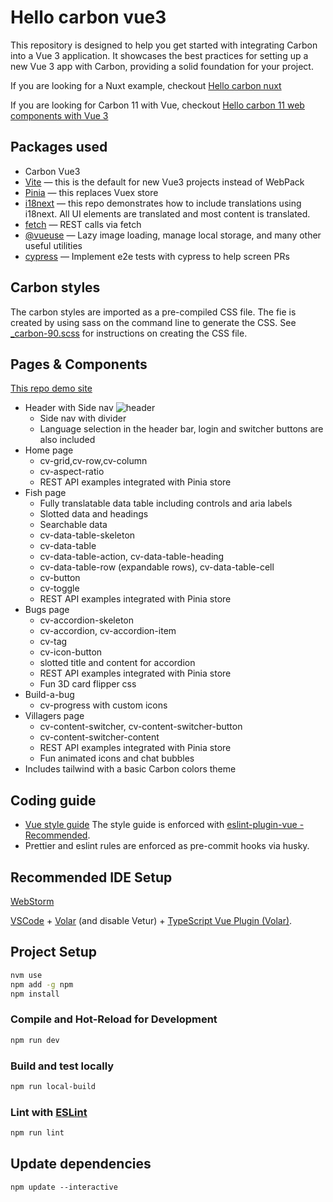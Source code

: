 # Hello carbon vue3

This repository is designed to help you get started with integrating Carbon into a Vue 3 application. It showcases the best
practices for setting up a new Vue 3 app with Carbon, providing a solid foundation for your project.

If you are looking for a Nuxt example, checkout [Hello carbon nuxt](https://github.com/davidnixon/hello-carbon-nuxt)

If you are looking for Carbon 11 with Vue,
checkout [Hello carbon 11 web components with Vue 3](https://github.com/davidnixon/hello-carbon11-vue3/tree/main?tab=readme-ov-file)

## Packages used

- Carbon Vue3
- [Vite](https://vitejs.dev/) — this is the default for new Vue3 projects instead of WebPack
- [Pinia](https://pinia.vuejs.org/) — this replaces Vuex store
- [i18next](https://www.i18next.com/) — this repo demonstrates how to include translations using i18next. All UI
  elements are translated and most content is translated.
- [fetch](https://developer.mozilla.org/en-US/docs/Web/API/Fetch_API/Using_Fetch) — REST calls via fetch
- [@vueuse](https://vueuse.org/) — Lazy image loading, manage local storage, and many other useful utilities
- [cypress](https://www.cypress.io/) — Implement e2e tests with cypress to help screen PRs

## Carbon styles

The carbon styles are imported as a pre-compiled CSS file. The fie is created by using sass on the command line to
generate the CSS.
See [\_carbon-90.scss](./src/styles/_carbon-90.scss) for instructions on creating the CSS file.

## Pages & Components

[This repo demo site](https://ibm.github.io/hello-carbon-vue3/hello-carbon-vue3/)

- Header with Side nav ![header](../docs/header-bar.jpg)
  - Side nav with divider
  - Language selection in the header bar, login and switcher buttons are also included
- Home page
  - cv-grid,cv-row,cv-column
  - cv-aspect-ratio
  - REST API examples integrated with Pinia store
- Fish page
  - Fully translatable data table including controls and aria labels
  - Slotted data and headings
  - Searchable data
  - cv-data-table-skeleton
  - cv-data-table
  - cv-data-table-action, cv-data-table-heading
  - cv-data-table-row (expandable rows), cv-data-table-cell
  - cv-button
  - cv-toggle
  - REST API examples integrated with Pinia store
- Bugs page
  - cv-accordion-skeleton
  - cv-accordion, cv-accordion-item
  - cv-tag
  - cv-icon-button
  - slotted title and content for accordion
  - REST API examples integrated with Pinia store
  - Fun 3D card flipper css
- Build-a-bug
  - cv-progress with custom icons
- Villagers page
  - cv-content-switcher, cv-content-switcher-button
  - cv-content-switcher-content
  - REST API examples integrated with Pinia store
  - Fun animated icons and chat bubbles
- Includes tailwind with a basic Carbon colors theme

## Coding guide

- [Vue style guide](https://vuejs.org/style-guide/) The style guide is enforced
  with [eslint-plugin-vue - Recommended](https://eslint.vuejs.org/rules/#priority-c-recommended-potentially-dangerous-patterns).
- Prettier and eslint rules are enforced as pre-commit hooks via husky.

## Recommended IDE Setup

[WebStorm](https://www.jetbrains.com/webstorm/)

[VSCode](https://code.visualstudio.com/) + [Volar](https://marketplace.visualstudio.com/items?itemName=Vue.volar) (and
disable
Vetur) + [TypeScript Vue Plugin (Volar)](https://marketplace.visualstudio.com/items?itemName=Vue.vscode-typescript-vue-plugin).

## Project Setup

```sh
nvm use
npm add -g npm
npm install
```

### Compile and Hot-Reload for Development

```sh
npm run dev
```

### Build and test locally

```sh
npm run local-build
```

### Lint with [ESLint](https://eslint.org/)

```sh
npm run lint
```

## Update dependencies

```shell
npm update --interactive
```
